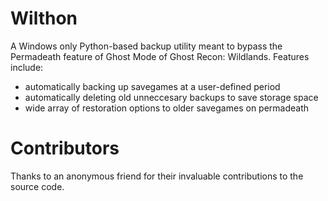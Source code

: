 # Wilthon
A Windows only Python-based backup utility meant to bypass the Permadeath feature of Ghost Mode of Ghost Recon: Wildlands.
Features include:
- automatically backing up savegames at a user-defined period
- automatically deleting old unneccesary backups to save storage space
- wide array of restoration options to older savegames on permadeath

# Contributors
Thanks to an anonymous friend for their invaluable contributions to the source code.
